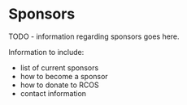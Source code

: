 # Sponsors

TODO - information regarding sponsors goes here.

Information to include:
- list of current sponsors
- how to become a sponsor
- how to donate to RCOS
- contact information
